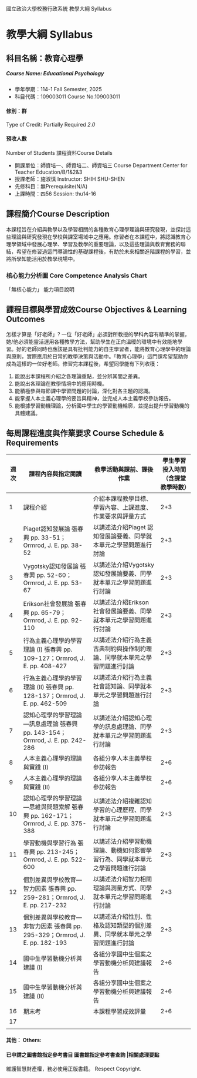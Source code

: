 國立政治大學校務行政系統 教學大綱 Syllabus
# 教學大綱 Syllabus
##  科目名稱：教育心理學 
#####  Course Name: Educational Psychology
  * 學年學期：114-1 Fall Semester, 2025 
  * 科目代碼：109003011 Course No.109003011
#### 修別：群
Type of Credit: Partially Required 
_2.0_
#### 預收人數
Number of Students
課程資料Course Details
  * 開課單位：師資培一、師資培二、師資培三 Course Department:Center for Teacher Education/B/1&2&3 
  * 授課老師：施淑慎 Instructor: SHIH SHU-SHEN 
  * 先修科目：無Prerequisite(N/A)
  * 上課時間：四56 Session: thu14-16
##  課程簡介Course Description
本課程旨在介紹與教學以及學習相關的各種教育心理學理論與研究發現，並探討這些理論與研究發現在學校與課室場域中之應用。修習者在本課程中，將認識教育心理學領域中發展心理學、學習及教學的重要理論，以及這些理論與教育實務的聯結，希望在修習過這門導論性的基礎課程後，有助於未來相關進階課程的學習，並將所學知能活用於教學現場中。
###  核心能力分析圖 Core Competence Analysis Chart
「無核心能力」 
能力項目說明
##  課程目標與學習成效Course Objectives & Learning Outcomes 
怎樣才算是「好老師」?
一位「好老師」必須對所教授的學科內容有精準的掌握，她/他必須能靈活運用各種教學方法，幫助學生在正向溫暖的環境中有效能地學習。好的老師同時也應該是具有批判能力的自主學習者，能將教育心理學中的理論與原則，實際應用於日常的教學決策與活動中。「教育心理學」這門課希望幫助你成為這樣的一位好老師。修習完本課程後，希望同學能有下列收穫：
1. 能說出本課程所介紹之各理論重點，並分辨其間之差異。
2. 能說出各理論在教學情境中的應用時機。
3. 能積極參與每節課中學習問題的討論，深化對各主題的認識。
4. 能掌握人本主義心理學的要旨與精神，並完成人本主義學校參訪報告。
5. 能根據學習動機理論，分析國中學生的學習動機輪廓，並提出提升學習動機的具體建議。
##  每周課程進度與作業要求 Course Schedule & Requirements
週次 |  課程內容與指定閱讀 |  教學活動與課前、課後作業 |  學生學習投入時間 （含課堂教學時數）  
---|---|---|---  
1 |  課程介紹 |  介紹本課程教學目標、學習內容、上課進度、作業要求與評量方式 |  2+3  
2 |  Piaget認知發展論 張春興 pp. 33-51；Ormrod, J. E. pp. 38-52 |  以講述法介紹Piaget 認知發展論要義、同學就本單元之學習問題進行討論 |  2+3  
3 |  Vygotsky認知發展論 張春興 pp. 52-60；Ormrod, J. E. pp. 53-67 |  以講述法介紹Vygotsky 認知發展論要義、同學就本單元之學習問題進行討論 |  2+3  
4 |  Erikson社會發展論 張春興 pp. 65-79；Ormrod, J. E. pp. 92-110 |  以講述法介紹Erikson 社會發展論要義、同學就本單元之學習問題進行討論 |  2+3  
5 |  行為主義心理學的學習理論 (I) 張春興 pp. 109-127；Ormrod, J. E. pp. 408-427 |  以講述法介紹行為主義古典制約與操作制約理論、同學就本單元之學習問題進行討論 |  2+3  
6 |  行為主義心理學的學習理論 (II) 張春興 pp. 128-137；Ormrod, J. E. pp. 462-509 |  以講述法介紹行為主義社會認知論、同學就本單元之學習問題進行討論 |  2+3  
7 |  認知心理學的學習理論—訊息處理論 張春興 pp. 143-154；Ormrod, J. E. pp. 242-286 |  以講述法介紹認知心理學的訊息處理論、同學就本單元之學習問題進行討論 |  2+3  
8 |  人本主義心理學的理論與實踐 (I) | 各組分享人本主義學校參訪報告 | 2+6  
9 |  人本主義心理學的理論與實踐 (II) |  各組分享人本主義學校參訪報告 |  2+6  
10 |  認知心理學的學習理論—思維與問題索解 張春興 pp. 162-171；Ormrod, J. E. pp. 375-388 | 以講述法介紹複雜認知學習的心理歷程、同學就本單元之學習問題進行討論 | 2+3  
11 |  學習動機與學習行為  張春興 pp. 213-245；Ormrod, J. E. pp. 522-600 |  以講述法介紹學習動機理論、動機如何影響學習行為、同學就本單元之學習問題進行討論 |  2+3  
12 |  個別差異與學校教育—智力因素 張春興 pp. 259-281；Ormrod, J. E. pp. 217-232 | 以講述法介紹智力相關理論與測量方式、同學就本單元之學習問題進行討論 | 2+3  
13 |  個別差異與學校教育—非智力因素 張春興 pp. 295-329；Ormrod, J. E. pp. 182-193 |  以講述法介紹性別、性格及認知類型的個別差異、同學就本單元之學習問題進行討論 |  2+3  
14 |  國中生學習動機分析與建議 (I) |  各組分享國中生個案之學習動機分析與建議報告 |  2+6  
15 |  國中生學習動機分析與建議 (II) |  各組分享國中生個案之學習動機分析與建議報告 |  2+6  
16 | 期末考 | 本課程學習成效評量 | 2+6  
17 |  |  |   
|  |  |   
####  其他： Others:
####  已申請之圖書館指定參考書目  圖書館指定參考書查詢 |相關處理要點
維護智慧財產權，務必使用正版書籍。 Respect Copyright.